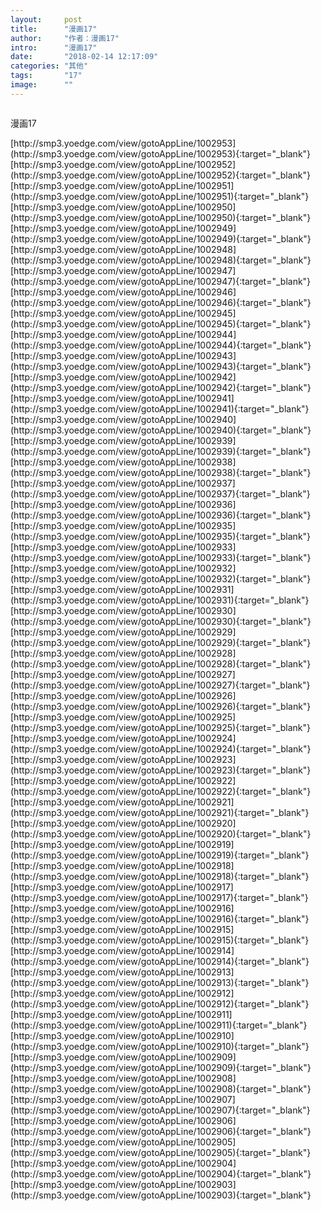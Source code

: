 ```yaml
---
layout:     post
title:      "漫画17"
author:     "作者：漫画17"
intro:      "漫画17"
date:       "2018-02-14 12:17:09"
categories: "其他"
tags:       "17"
image:      ""
---
```

<div style="text-align: center">
<p><img src=""/></p>
</div>
<p class="post-meta">
<span>漫画17</span>
</p>
[http://smp3.yoedge.com/view/gotoAppLine/1002953](http://smp3.yoedge.com/view/gotoAppLine/1002953){:target="_blank"}
[http://smp3.yoedge.com/view/gotoAppLine/1002952](http://smp3.yoedge.com/view/gotoAppLine/1002952){:target="_blank"}
[http://smp3.yoedge.com/view/gotoAppLine/1002951](http://smp3.yoedge.com/view/gotoAppLine/1002951){:target="_blank"}
[http://smp3.yoedge.com/view/gotoAppLine/1002950](http://smp3.yoedge.com/view/gotoAppLine/1002950){:target="_blank"}
[http://smp3.yoedge.com/view/gotoAppLine/1002949](http://smp3.yoedge.com/view/gotoAppLine/1002949){:target="_blank"}
[http://smp3.yoedge.com/view/gotoAppLine/1002948](http://smp3.yoedge.com/view/gotoAppLine/1002948){:target="_blank"}
[http://smp3.yoedge.com/view/gotoAppLine/1002947](http://smp3.yoedge.com/view/gotoAppLine/1002947){:target="_blank"}
[http://smp3.yoedge.com/view/gotoAppLine/1002946](http://smp3.yoedge.com/view/gotoAppLine/1002946){:target="_blank"}
[http://smp3.yoedge.com/view/gotoAppLine/1002945](http://smp3.yoedge.com/view/gotoAppLine/1002945){:target="_blank"}
[http://smp3.yoedge.com/view/gotoAppLine/1002944](http://smp3.yoedge.com/view/gotoAppLine/1002944){:target="_blank"}
[http://smp3.yoedge.com/view/gotoAppLine/1002943](http://smp3.yoedge.com/view/gotoAppLine/1002943){:target="_blank"}
[http://smp3.yoedge.com/view/gotoAppLine/1002942](http://smp3.yoedge.com/view/gotoAppLine/1002942){:target="_blank"}
[http://smp3.yoedge.com/view/gotoAppLine/1002941](http://smp3.yoedge.com/view/gotoAppLine/1002941){:target="_blank"}
[http://smp3.yoedge.com/view/gotoAppLine/1002940](http://smp3.yoedge.com/view/gotoAppLine/1002940){:target="_blank"}
[http://smp3.yoedge.com/view/gotoAppLine/1002939](http://smp3.yoedge.com/view/gotoAppLine/1002939){:target="_blank"}
[http://smp3.yoedge.com/view/gotoAppLine/1002938](http://smp3.yoedge.com/view/gotoAppLine/1002938){:target="_blank"}
[http://smp3.yoedge.com/view/gotoAppLine/1002937](http://smp3.yoedge.com/view/gotoAppLine/1002937){:target="_blank"}
[http://smp3.yoedge.com/view/gotoAppLine/1002936](http://smp3.yoedge.com/view/gotoAppLine/1002936){:target="_blank"}
[http://smp3.yoedge.com/view/gotoAppLine/1002935](http://smp3.yoedge.com/view/gotoAppLine/1002935){:target="_blank"}
[http://smp3.yoedge.com/view/gotoAppLine/1002933](http://smp3.yoedge.com/view/gotoAppLine/1002933){:target="_blank"}
[http://smp3.yoedge.com/view/gotoAppLine/1002932](http://smp3.yoedge.com/view/gotoAppLine/1002932){:target="_blank"}
[http://smp3.yoedge.com/view/gotoAppLine/1002931](http://smp3.yoedge.com/view/gotoAppLine/1002931){:target="_blank"}
[http://smp3.yoedge.com/view/gotoAppLine/1002930](http://smp3.yoedge.com/view/gotoAppLine/1002930){:target="_blank"}
[http://smp3.yoedge.com/view/gotoAppLine/1002929](http://smp3.yoedge.com/view/gotoAppLine/1002929){:target="_blank"}
[http://smp3.yoedge.com/view/gotoAppLine/1002928](http://smp3.yoedge.com/view/gotoAppLine/1002928){:target="_blank"}
[http://smp3.yoedge.com/view/gotoAppLine/1002927](http://smp3.yoedge.com/view/gotoAppLine/1002927){:target="_blank"}
[http://smp3.yoedge.com/view/gotoAppLine/1002926](http://smp3.yoedge.com/view/gotoAppLine/1002926){:target="_blank"}
[http://smp3.yoedge.com/view/gotoAppLine/1002925](http://smp3.yoedge.com/view/gotoAppLine/1002925){:target="_blank"}
[http://smp3.yoedge.com/view/gotoAppLine/1002924](http://smp3.yoedge.com/view/gotoAppLine/1002924){:target="_blank"}
[http://smp3.yoedge.com/view/gotoAppLine/1002923](http://smp3.yoedge.com/view/gotoAppLine/1002923){:target="_blank"}
[http://smp3.yoedge.com/view/gotoAppLine/1002922](http://smp3.yoedge.com/view/gotoAppLine/1002922){:target="_blank"}
[http://smp3.yoedge.com/view/gotoAppLine/1002921](http://smp3.yoedge.com/view/gotoAppLine/1002921){:target="_blank"}
[http://smp3.yoedge.com/view/gotoAppLine/1002920](http://smp3.yoedge.com/view/gotoAppLine/1002920){:target="_blank"}
[http://smp3.yoedge.com/view/gotoAppLine/1002919](http://smp3.yoedge.com/view/gotoAppLine/1002919){:target="_blank"}
[http://smp3.yoedge.com/view/gotoAppLine/1002918](http://smp3.yoedge.com/view/gotoAppLine/1002918){:target="_blank"}
[http://smp3.yoedge.com/view/gotoAppLine/1002917](http://smp3.yoedge.com/view/gotoAppLine/1002917){:target="_blank"}
[http://smp3.yoedge.com/view/gotoAppLine/1002916](http://smp3.yoedge.com/view/gotoAppLine/1002916){:target="_blank"}
[http://smp3.yoedge.com/view/gotoAppLine/1002915](http://smp3.yoedge.com/view/gotoAppLine/1002915){:target="_blank"}
[http://smp3.yoedge.com/view/gotoAppLine/1002914](http://smp3.yoedge.com/view/gotoAppLine/1002914){:target="_blank"}
[http://smp3.yoedge.com/view/gotoAppLine/1002913](http://smp3.yoedge.com/view/gotoAppLine/1002913){:target="_blank"}
[http://smp3.yoedge.com/view/gotoAppLine/1002912](http://smp3.yoedge.com/view/gotoAppLine/1002912){:target="_blank"}
[http://smp3.yoedge.com/view/gotoAppLine/1002911](http://smp3.yoedge.com/view/gotoAppLine/1002911){:target="_blank"}
[http://smp3.yoedge.com/view/gotoAppLine/1002910](http://smp3.yoedge.com/view/gotoAppLine/1002910){:target="_blank"}
[http://smp3.yoedge.com/view/gotoAppLine/1002909](http://smp3.yoedge.com/view/gotoAppLine/1002909){:target="_blank"}
[http://smp3.yoedge.com/view/gotoAppLine/1002908](http://smp3.yoedge.com/view/gotoAppLine/1002908){:target="_blank"}
[http://smp3.yoedge.com/view/gotoAppLine/1002907](http://smp3.yoedge.com/view/gotoAppLine/1002907){:target="_blank"}
[http://smp3.yoedge.com/view/gotoAppLine/1002906](http://smp3.yoedge.com/view/gotoAppLine/1002906){:target="_blank"}
[http://smp3.yoedge.com/view/gotoAppLine/1002905](http://smp3.yoedge.com/view/gotoAppLine/1002905){:target="_blank"}
[http://smp3.yoedge.com/view/gotoAppLine/1002904](http://smp3.yoedge.com/view/gotoAppLine/1002904){:target="_blank"}
[http://smp3.yoedge.com/view/gotoAppLine/1002903](http://smp3.yoedge.com/view/gotoAppLine/1002903){:target="_blank"}


